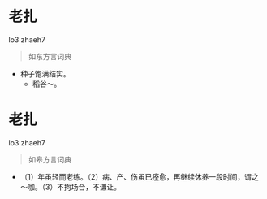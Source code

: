 # 老扎
lo3 zhaeh7
> 如东方言词典
- 种子饱满结实。
  - 稻谷～。

# 老扎
lo3 zhaeh7
> 如皋方言词典
- （1）年虽轻而老练。（2）病、产、伤虽已痊愈，再继续休养一段时间，谓之～咖。（3）不拘场合，不谦让。
